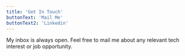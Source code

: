 ```yaml
---
title: 'Get In Touch'
buttonText: 'Mail Me'
buttonText2: 'Linkedin'
---
```


My inbox is always open. Feel free to mail me about any relevant tech interest or job opportunity.
